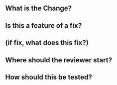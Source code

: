 ## What is the Change?


## Is this a feature of a fix?


## (if fix, what does this fix?)


## Where should the reviewer start?


## How should this be tested?
